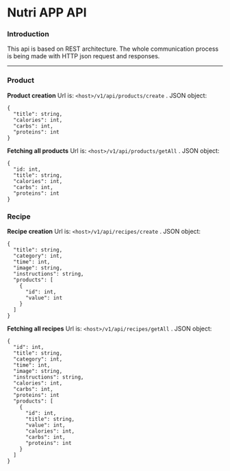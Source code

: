 # Nutri APP API

### Introduction
This api is based on REST architecture. The whole communication process is being made with HTTP json request and responses.
___

### Product

**Product creation**
Url is: `<host>/v1/api/products/create`
. JSON object:
```
{
  "title": string,
  "calories": int,
  "carbs": int,
  "proteins": int
}
```
**Fetching all products**
Url is: `<host>/v1/api/products/getAll`
. JSON object:
```
{
  "id: int,
  "title": string,
  "calories": int,
  "carbs": int,
  "proteins": int
}
```

### Recipe
**Recipe creation**
Url is: `<host>/v1/api/recipes/create`
. JSON object:
```
{
  "title": string,
  "category": int,
  "time": int,
  "image": string,
  "instructions": string,
  "products": [
    {
      "id": int,
      "value": int
    }
  ]
}
```
**Fetching all recipes**
Url is: `<host>/v1/api/recipes/getAll`
. JSON object:
```
{
  "id": int,
  "title": string,
  "category": int,
  "time": int,
  "image": string,
  "instructions": string,
  "calories": int,
  "carbs": int,
  "proteins": int
  "products": [
    {
      "id": int,
      "title": string,
      "value": int,
      "calories": int,
      "carbs": int,
      "proteins": int
    }
  ]
}
```
